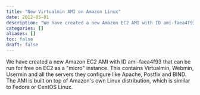 ```yaml
---
title: "New Virtualmin AMI on Amazon Linux"
date: 2012-05-01
description: "We have created a new Amazon EC2 AMI with ID ami-faea4f93 that can be run for free on EC2 as a..."
categories: []
aliases: []
toc: false
draft: false
---
```

We have created a new Amazon EC2 AMI with ID ami-faea4f93 that can be run for free on EC2 as a "micro" instance. This contains Virtualmin, Webmin, Usermin and all the servers they configure like Apache, Postfix and BIND. The AMI is built on top of Amazon's own Linux distribution, which is similar to Fedora or CentOS Linux.

